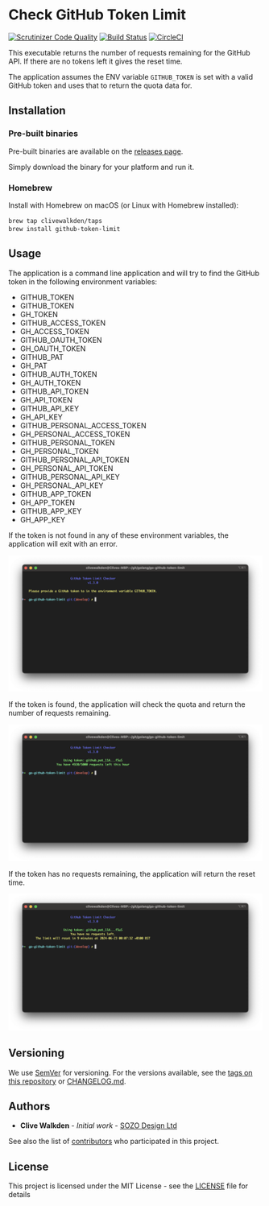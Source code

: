 # Check GitHub Token Limit

[![Scrutinizer Code Quality](https://scrutinizer-ci.com/g/clivewalkden/go-github-token-limit/badges/quality-score.png?b=main)](https://scrutinizer-ci.com/g/clivewalkden/go-github-token-limit/?branch=main)
[![Build Status](https://scrutinizer-ci.com/g/clivewalkden/go-github-token-limit/badges/build.png?b=main)](https://scrutinizer-ci.com/g/clivewalkden/go-github-token-limit/build-status/main)
[![CircleCI](https://dl.circleci.com/status-badge/img/gh/clivewalkden/go-github-token-limit/tree/main.svg?style=svg)](https://dl.circleci.com/status-badge/redirect/gh/clivewalkden/go-github-token-limit/tree/main)

This executable returns the number of requests remaining for the GitHub API. If there are no tokens left it gives the reset time.

The application assumes the ENV variable `GITHUB_TOKEN` is set with a valid GitHub token and uses that to return the quota data for.

## Installation

### Pre-built binaries
Pre-built binaries are available on the [releases page](https://github.com/clivewalkden/go-github-token-limit/releases/latest).

Simply download the binary for your platform and run it.

### Homebrew

Install with Homebrew on macOS (or Linux with Homebrew installed):
```shell
brew tap clivewalkden/taps
brew install github-token-limit
```

## Usage
The application is a command line application and will try to find the GitHub token in the following environment variables:
* GITHUB_TOKEN
* GITHUB_TOKEN
* GH_TOKEN
* GITHUB_ACCESS_TOKEN
* GH_ACCESS_TOKEN
* GITHUB_OAUTH_TOKEN
* GH_OAUTH_TOKEN
* GITHUB_PAT
* GH_PAT
* GITHUB_AUTH_TOKEN
* GH_AUTH_TOKEN
* GITHUB_API_TOKEN
* GH_API_TOKEN
* GITHUB_API_KEY
* GH_API_KEY
* GITHUB_PERSONAL_ACCESS_TOKEN
* GH_PERSONAL_ACCESS_TOKEN
* GITHUB_PERSONAL_TOKEN
* GH_PERSONAL_TOKEN
* GITHUB_PERSONAL_API_TOKEN
* GH_PERSONAL_API_TOKEN
* GITHUB_PERSONAL_API_KEY
* GH_PERSONAL_API_KEY
* GITHUB_APP_TOKEN
* GH_APP_TOKEN
* GITHUB_APP_KEY
* GH_APP_KEY

If the token is not found in any of these environment variables, the application will exit with an error.

![No Token](./docs/github-token-checker-no-token.png)

If the token is found, the application will check the quota and return the number of requests remaining.

![Quote remaining](./docs/github-token-checker-success.png)

If the token has no requests remaining, the application will return the reset time.

![Quote reset](./docs/github-token-checker-none-left.png)

## Versioning

We use [SemVer](http://semver.org/) for versioning. For the versions available, see
the [tags on this repository](https://github.com/clivewalkden/go-wasabi-cleanup/tags) or [CHANGELOG.md](./CHANGELOG.md).

## Authors

* **Clive Walkden** - *Initial work* - [SOZO Design Ltd](https://github.com/sozo-design)

See also the list of [contributors](https://github.com/clivewalkden/go-wasabi-cleanup/contributors) who participated in
this project.

## License

This project is licensed under the MIT License - see the [LICENSE](./LICENSE) file for details